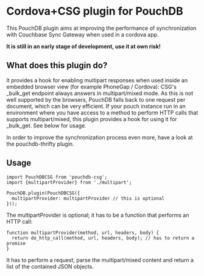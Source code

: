 Cordova+CSG plugin for PouchDB
=====

This PouchDB plugin aims at improving the performance of synchronization with Couchbase Sync Gateway when used in a cordova app.

**It is still in an early stage of development, use it at own risk!**

What does this plugin do?
----
It provides a hook for enabling multipart responses when used inside an embedded browser view (for example PhoneGap / Cordova): CSG's \_bulk_get endpoint always answers in multipart/mixed mode. As this is not well supported by the browsers, PouchDB falls back to one request per document, which can be very efficient. If your pouch instance run in an environment where you have access to a method to perform HTTP calls that supports multipart/mixed, this plugin provides a hook for using it for \_bulk_get. See below for usage.

In order to improve the synchronization process even more, have a look at the pouchdb-thrifty plugin.

Usage
----

    import PouchDBCSG from 'pouchdb-csg';
    import {multipartProvider} from './multipart';

    PouchDB.plugin(PouchDBCSG({
      multipartProvider: multipartProvider // this is optional
    }));

The multipartProvider is optional; it has to be a function that performs an HTTP call:

    function multipartProvider(method, url, headers, body) {
      return do_http_call(method, url, headers, body); // has to return a promise
    }

It has to perform a request, parse the multipart/mixed content and return a list of the contained JSON objects.
